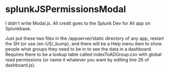 # splunkJSPermissionsModal

I didn't write Modal.js.  All credit goes to the Splunk Dev for All app on Splunkbase.

Just put these two files in the /appserver/static directory of any app, restart the SH (or use /en-US/_bump), and there will be a Help menu item to show people what groups they need to be in to see the data in a dashboard.  Requires there to be a lookup table called indexToADGroup.csv with global read permissions (or name it whatever you want by editing line 26 of dashboard.js).

